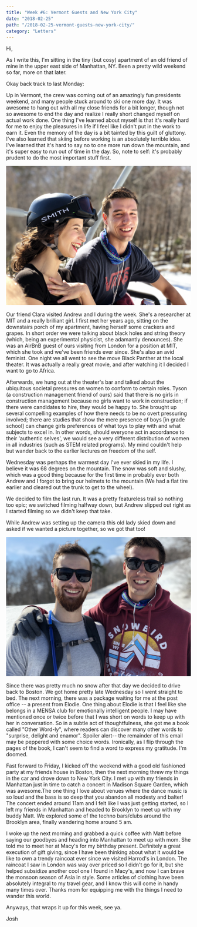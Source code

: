 ```yaml
---
title: "Week #6: Vermont Guests and New York City"
date: "2018-02-25"
path: "/2018-02-25-vermont-guests-new-york-city/"
category: "Letters"
---
```


Hi,

As I write this, I'm sitting in the tiny (but cosy) apartment of an old friend of mine in the upper east side of Manhattan, NY. Been a pretty wild weekend so far, more on that later.

Okay back track to last Monday: 

Up in Vermont, the crew was coming out of an amazingly fun presidents weekend, and many people stuck around to ski one more day. It was awesome to hang out with all my close friends for a bit longer, though not so awesome to end the day and realize I really short changed myself on actual work done. One thing I've learned about myself is that it's really hard for me to enjoy the pleasures in life if I feel like I didn't put in the work to earn it. Even the memory of the day is a bit tainted by this guilt of gluttony.
I've also learned that skiing before working is an absolutely terrible idea. I've learned that it's hard to say no to one more run down the mountain, and it's super easy to run out of time in the day. So, note to self: it's probably prudent to do the most important stuff first.

![clara](clara.jpg)

Our friend Clara visited Andrew and I during the week. She's a researcher at MIT and a really brilliant girl. I first met her years ago, sitting on the downstairs porch of my apartment, having herself some crackers and grapes. In short order we were talking about black holes and string theory (which, being an experimental physicist, she adamantly denounces). She was an AirBnB guest of ours visiting from London for a position at MIT, which she took and we've been friends ever since. She's also an avid feminist. One night we all went to see the move Black Panther at the local theater. It was actually a really great movie, and after watching it I decided I want to go to Africa. 

Afterwards, we hung out at the theater's bar and talked about the ubiquitous societal pressures on women to conform to certain roles. Tyson (a construction management friend of ours) said that there is no girls in construction management because no girls want to work in construction; if there were candidates to hire, they would be happy to. She brought up several compelling examples of how there needs to be no overt pressuring involved; there are studies that show the mere presence of boys [in grade school] can change girls preferences of what toys to play with and what subjects to excel in. In other words, should everyone act in accordance to their 'authentic selves', we would see a very different distribution of women in all industries (such as STEM related programs). My mind couldn't help but wander back to the earlier lectures on freedom of the self.

Wednesday was perhaps the warmest day I've ever skied in my life. I believe it was 68 degrees on the mountain. The snow was soft and slushy, which was a good thing because for the first time in probably ever both Andrew and I forgot to bring our helmets to the mountain (We had a flat tire earlier and cleared out the trunk to get to the wheel). 

We decided to film the last run. It was a pretty featureless trail so nothing too epic; we switched filming halfway down, but Andrew slipped out right as I started filming so we didn't keep that take.


While Andrew was setting up the camera this old lady skied down and asked if we wanted a picture together, so we got that too!


![me_and_andrew](me_and_andrew.jpg)

Since there was pretty much no snow after that day we decided to drive back to Boston. We got home pretty late Wednesday so I went straight to bed. The next morning, there was a package waiting for me at the post office -- a present from Elodie. One thing about Elodie is that I feel like she belongs in a MENSA club for emotionally intelligent people. I may have mentioned once or twice before that I was short on words to keep up with her in conversation. So in a subtle act of thoughtfulness, she got me a book called "Other Word-ly", where readers can discover many other words to "surprise, delight and enamor".  Spoiler alert-- the remainder of this email may be peppered with some choice words. Ironically, as I flip through the pages of the book, I can't seem to find a word to express my gratitude. I'm doomed.

Fast forward to Friday, I kicked off the weekend with a good old fashioned party at my friends house in Boston, then the next morning threw my things in the car and drove down to New York City. I met up with my friends in Manhattan just in time to catch a concert in Madison Square Garden, which was awesome.The one thing I love about venues where the dance music is so loud and the bass is so deep that you abandon all modesty and balter! The concert ended around 11am and I felt like I was just getting started, so I left my friends in Manhattan and headed to Brooklyn to meet up with my buddy Matt. We explored some of the techno bars/clubs around the Brooklyn area, finally wandering home around 5 am. 

I woke up the next morning and grabbed a quick coffee with Matt before saying our goodbyes and heading into Manhattan to meet up with mom. She told me to meet her at Macy's for my birthday present. Definitely a great execution of gift giving, since I have been thinking about what it would be like to own a trendy raincoat ever since we visited Harrod's in London. The raincoat I saw in London was way over priced so I didn't go for it,  but she helped subsidize another cool one I found in Macy's, and now I can brave the monsoon season of Asia in style. Some articles of clothing have been absolutely integral to my travel gear, and I know this will come in handy many times over. Thanks mom for equipping me with the things I need to wander this world.

Anyways, that wraps it up for this week, see ya.

Josh
